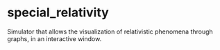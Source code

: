 # special_relativity
Simulator that allows the visualization of relativistic phenomena through graphs, in an interactive window.
